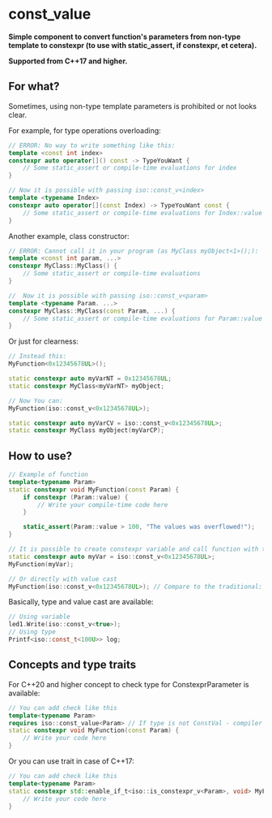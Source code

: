 # const_value

**Simple component to convert function's parameters from non-type template to constexpr (to use with static_assert, if constexpr, et cetera).**

**Supported from C++17 and higher.**

## For what?

Sometimes, using non-type template parameters is prohibited or not looks clear.

For example, for type operations overloading:

```cpp
// ERROR: No way to write something like this:
template <const int index>
constexpr auto operator[]() const -> TypeYouWant {
    // Some static_assert or compile-time evaluations for index
}

// Now it is possible with passing iso::const_v<index>
template <typename Index>
constexpr auto operator[](const Index) -> TypeYouWant const {
    // Some static_assert or compile-time evaluations for Index::value
}
```

Another example, class constructor:

```cpp
// ERROR: Cannot call it in your program (as MyClass myObject<1>();):
template <const int param, ...>
constexpr MyClass::MyClass() {
    // Some static_assert or compile-time evaluations
}

//  Now it is possible with passing iso::const_v<param>
template <typename Param. ...>
constexpr MyClass::MyClass(const Param, ...) {
    // Some static_assert or compile-time evaluations for Param::value
}
```

Or just for clearness:

```cpp
// Instead this:
MyFunction<0x12345678UL>();

static constexpr auto myVarNT = 0x12345678UL;
static constexpr MyClass<myVarNT> myObject;

// Now You can:
MyFunction(iso::const_v<0x12345678UL>);

static constexpr auto myVarCV = iso::const_v<0x12345678UL>;
static constexpr MyClass myObject(myVarCP);
```

## How to use?

```cpp
// Example of function
template<typename Param>
static constexpr void MyFunction(const Param) {
    if constexpr (Param::value) {
        // Write your compile-time code here
    }

    static_assert(Param::value > 100, "The values was overflowed!");
}

// It is possible to create constexpr variable and call function with this:
static constexpr auto myVar = iso::const_v<0x12345678UL>;
MyFunction(myVar);

// Or directly with value cast
MyFunction(iso::const_v<0x12345678UL>); // Compare to the traditional: MyFunction<0x12345678UL>();
```

Basically, type and value cast are available:

```cpp
// Using variable
led1.Write(iso::const_v<true>);
// Using type
Printf<iso::const_t<100U>> log;
```

## Concepts and type traits

For C++20 and higher concept to check type for ConstexprParameter is available:

```cpp
// You can add check like this
template<typename Param>
requires iso::const_value<Param> // If type is not ConstVal - compiler and IntelliSense error
static constexpr void MyFunction(const Param) {
    // Write your code here
}
```

Or you can use trait in case of C++17:

```cpp
// You can add check like this
template<typename Param>
static constexpr std::enable_if_t<iso::is_constexpr_v<Param>, void> MyFunction(const Param) {
    // Write your code here
}
```

